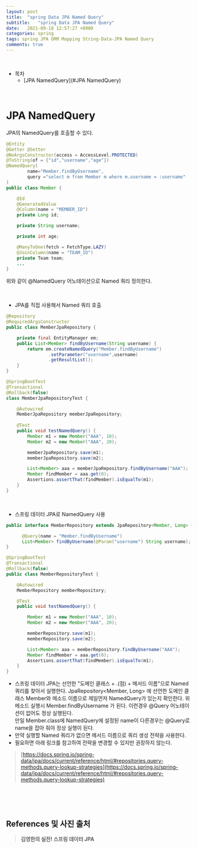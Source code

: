 ```yaml
---
layout: post
title:  "spring Data JPA Named Query"
subtitle:   "spring Data JPA Named Query"
date:   2021-09-18 12:57:27 +0900
categories: spring
tags: spring JPA ORM Mapping String-Data-JPA Named Query
comments: true
---
```



<br>

- 목차
	- [JPA NamedQuery](#JPA NamedQuery)
    
<br>

# JPA NamedQuery

JPA의 NamedQuery를 호출할 수 있다.

```java
@Entity
@Getter @Setter
@NoArgsConstructor(access = AccessLevel.PROTECTED)
@ToString(of = {"id","username","age"})
@NamedQuery(
        name="Member.findByUsername",
        query ="select m from Member m where m.username = :username"
)
public class Member {

    @Id
    @GeneratedValue
    @Column(name = "MEMBER_ID")
    private Long id;

    private String username;

    private int age;

    @ManyToOne(fetch = FetchType.LAZY)
    @JoinColumn(name = "TEAM_ID")
    private Team team;
    ...
}
```

위와 같이 @NamedQuery 어노테이션으로 Named 쿼리 정의한다.

<br>

- JPA를 직접 사용해서 Named 쿼리 호출

```java
@Repository
@RequiredArgsConstructor
public class MemberJpaRepository {

    private final EntityManager em;
    public List<Member> findByUsername(String username) {
        return em.createNamedQuery("Member.findByUsername")
                .setParameter("username",username)
                .getResultList();
    }
}

@SpringBootTest
@Transactional
@Rollback(false)
class MemberJpaRepositoryTest {

    @Autowired
    MemberJpaRepository memberJpaRepository;
    
    @Test
    public void testNamedQuery() {
        Member m1 = new Member("AAA", 10);
        Member m2 = new Member("AAA", 20);

        memberJpaRepository.save(m1);
        memberJpaRepository.save(m2);

        List<Member> aaa = memberJpaRepository.findByUsername("AAA");
        Member findMember = aaa.get(0);
        Assertions.assertThat(findMember).isEqualTo(m1);
    }
}
```

<br>

- 스프링 데이터 JPA로 NamedQuery 사용

```java
public interface MemberRepository extends JpaRepository<Member, Long> {

      @Query(name = "Member.findByUsername")
      List<Member> findByUsername(@Param("username") String username);
}

@SpringBootTest
@Transactional
@Rollback(false)
public class MemberRepositoryTest {

    @Autowired
    MemberRepository memberRepository;

    @Test
    public void testNamedQuery() {

        Member m1 = new Member("AAA", 10);
        Member m2 = new Member("AAA", 20);

        memberRepository.save(m1);
        memberRepository.save(m2);

        List<Member> aaa = memberRepository.findByUsername("AAA");
        Member findMember = aaa.get(0);
        Assertions.assertThat(findMember).isEqualTo(m1);
    }
}
```

- 스프링 데이터 JPA는 선언한 "도메인 클래스 + .(점) + 메서드 이름"으로 Named 쿼리를 찾아서 실행한다. JpaRepository<Member, Long> 에 선언한 도메인 클래스 Member와 메소드 이름으로 제일먼저 NamedQuery가 있는지 확인한다. 위 메소드 실행시 Member.findByUsername 가 된다. 이런경우 @Query 어노테이션이 없어도 정상 실행된다. <br>
 만일 Member.class에 NamedQuery에 설정된 name이 다른경우는 @Query로 name을 잡아 줘야 정상 실행이 된다.
- 만약 실행할 Named 쿼리가 없으면 메서드 이름으로 쿼리 생성 전략을 사용한다. 
- 필요하면 아래 링크를 참고하여 전략을 변경할 수 있지만 권장하지 않는다.

> [https://docs.spring.io/spring-data/jpa/docs/current/reference/html/#repositories.query-methods.query-lookup-strategies](https://docs.spring.io/spring-data/jpa/docs/current/reference/html/#repositories.query-methods.query-lookup-strategies)


<br><br><br>
## References 및 사진 출처

> __김영한의 실전! 스프링 데이터 JPA__